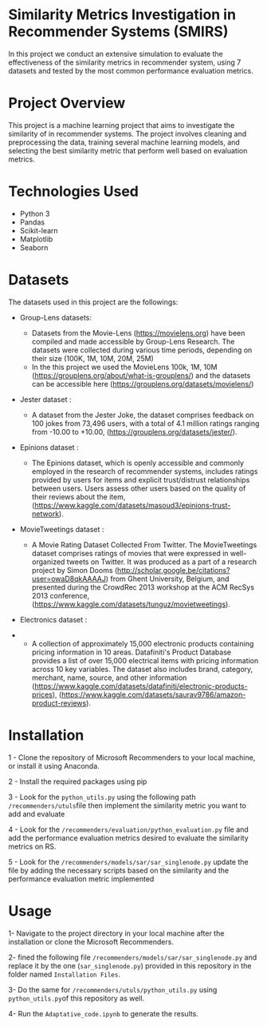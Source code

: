 # Similarity Metrics Investigation in Recommender Systems (SMIRS)
In this project we conduct an extensive simulation to evaluate the effectiveness of the similarity metrics in recommender system, using 7 datasets and tested by the most common performance evaluation metrics.

# Project Overview
This project is a machine learning project that aims to investigate the similarity of in recommender systems. The project involves cleaning and preprocessing the data, training several machine learning models, and selecting the best similarity metric that perform well based on evaluation metrics.

# Technologies Used
  - Python 3
  - Pandas
  - Scikit-learn
  - Matplotlib
  - Seaborn
 
# Datasets
The datasets used in this project are the followings:
  - Group-Lens datasets: 
    - Datasets from the Movie-Lens (https://movielens.org) have been compiled and made accessible by Group-Lens Research. The datasets were collected during various time periods, depending on their size (100K, 1M, 10M, 20M, 25M)
    - In the this project we used the MovieLens 100k, 1M, 10M (https://grouplens.org/about/what-is-grouplens/) and the datasets can be accessible here (https://grouplens.org/datasets/movielens/)

  - Jester dataset : 
    - A dataset from the Jester Joke, the dataset comprises feedback on 100 jokes from 73,496 users, with a total of 4.1 million ratings ranging from -10.00 to +10.00, (https://grouplens.org/datasets/jester/).

  - Epinions dataset : 
    - The Epinions dataset, which is openly accessible and commonly employed in the research of recommender systems, includes ratings provided by users for items and explicit trust/distrust relationships between users. Users assess other users based on the quality of their reviews about the item, (https://www.kaggle.com/datasets/masoud3/epinions-trust-network).
    
  - MovieTweetings dataset : 
    - A Movie Rating Dataset Collected From Twitter. The MovieTweetings dataset comprises ratings of movies that were expressed in well-organized tweets on Twitter. It was produced as a part of a research project by Simon Dooms (http://scholar.google.be/citations?user=owaD8qkAAAAJ) from Ghent University, Belgium, and presented during the CrowdRec 2013 workshop at the ACM RecSys 2013 conference, (https://www.kaggle.com/datasets/tunguz/movietweetings).
    
  - Electronics dataset : 
  -   - A collection of approximately 15,000 electronic products containing pricing information in 10 areas. Datafiniti's Product Database provides a list of over 15,000 electrical items with pricing information across 10 key variables. The dataset also includes brand, category, merchant, name, source, and other information (https://www.kaggle.com/datasets/datafiniti/electronic-products-prices), (https://www.kaggle.com/datasets/saurav9786/amazon-product-reviews).

# Installation
  1 - Clone the repository of Microsoft Recommenders to your local machine, or install it using Anaconda.
  
  2 - Install the required packages using pip
  
  3 - Look for the `python_utils.py` using the following path `/recommenders/utuls`file then implement the similarity metric you want to add and evaluate
  
  4 - Look for the `/recommenders/evaluation/python_evaluation.py` file and add the  performance evaluation metrics desired to evaluate the similarity metrics on RS. 
  
  5 - Look for the `/recommenders/models/sar/sar_singlenode.py` update the file by adding the necessary scripts based on the similarity and the performance evaluation metric implemented

# Usage
  
  1- Navigate to the project directory in your local machine after the installation or clone the Microsoft Recommenders.
  
  2- fined the following file `/recommenders/models/sar/sar_singlenode.py` and replace it by the one (`sar_singlenode.py`) provided in this repository in the folder named `Installation Files`.
  
  3- Do the same for `/recommenders/utuls/python_utils.py` using `python_utils.py`of this repository as well.
  
  4- Run the `Adaptative_code.ipynb` to generate the results.
  
